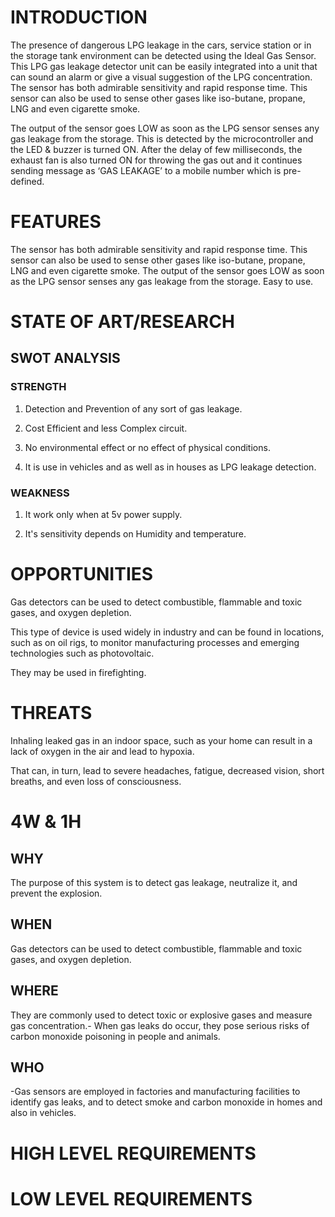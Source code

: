# INTRODUCTION
The presence of dangerous LPG leakage in the cars, service station or in the storage tank environment can be detected using the Ideal Gas Sensor. This LPG gas leakage detector unit can be easily integrated into a unit that can sound an alarm or give a visual suggestion of the LPG concentration. The sensor has both admirable sensitivity and rapid response time. This sensor can also be used to sense other gases like iso-butane, propane, LNG and even cigarette smoke.

The output of the sensor goes LOW as soon as the LPG sensor senses any gas leakage from the storage. This is detected by the microcontroller and the LED & buzzer is turned ON. After the delay of few milliseconds, the exhaust fan is also turned ON for throwing the gas out and it continues sending message as ‘GAS LEAKAGE’ to a mobile number which is pre-defined.

# FEATURES
The sensor has both admirable sensitivity and rapid response time.
This sensor can also be used to sense other gases like iso-butane, propane, LNG and even cigarette smoke.
The output of the sensor goes LOW as soon as the LPG sensor senses any gas leakage from the storage.
Easy to use.
# STATE OF ART/RESEARCH
## SWOT ANALYSIS
### STRENGTH
1. Detection and Prevention of any sort of gas leakage.

2. Cost Efficient and less Complex circuit.

3. No environmental effect or no effect of physical conditions.

4. It is use in vehicles and as well as in houses as LPG leakage detection.

### WEAKNESS
1. It work only when at 5v power supply.

2. It's sensitivity depends on Humidity and temperature.

# OPPORTUNITIES
Gas detectors can be used to detect combustible, flammable and toxic gases, and oxygen depletion.

This type of device is used widely in industry and can be found in locations, such as on oil rigs, to monitor manufacturing processes and emerging technologies such as
photovoltaic.

They may be used in firefighting.

# THREATS
Inhaling leaked gas in an indoor space, such as your home can result in a lack of oxygen in the air and lead to hypoxia.

That can, in turn, lead to severe headaches, fatigue, decreased vision, short breaths, and even loss of consciousness.

# 4W & 1H
## WHY
The purpose of this system is to detect gas leakage, neutralize it, and prevent the explosion.
## WHEN
Gas detectors can be used to detect combustible, flammable and toxic gases, and oxygen depletion.
## WHERE
They are commonly used to detect toxic or explosive gases and measure gas concentration.- When gas leaks do occur, they pose serious risks of carbon monoxide poisoning in people and animals.
## WHO
-Gas sensors are employed in factories and manufacturing facilities to identify gas leaks, and to detect smoke and carbon monoxide in homes and also in vehicles.

# HIGH LEVEL REQUIREMENTS
# LOW LEVEL REQUIREMENTS
